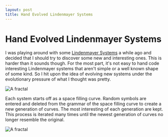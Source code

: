 ```yaml
---
layout: post
title: Hand Evolved Lindenmayer Systems
---
```


# Hand Evolved Lindenmayer Systems

I was playing around with some [Lindenmayer Systems](http://en.wikipedia.org/wiki/L-system) a while ago and decided that I should try to discover some new and interesting ones. This is harder than it sounds though. For the most part, it's not easy to hand code interesting Lindenmayer systems that aren't simple or a well known shape of some kind. So I hit upon the idea of evolving new systems under the evolutionary pressure of what I thought was pretty.

![A fractal](http://media-cache-ec0.pinimg.com/originals/3e/b5/51/3eb551f99c16775d480d2e52223296c5.jpg)

Each system starts off as a space filling curve. Random symbols are entered and deleted from the grammar of the space filling curve to create a new generation of curves. The most interesting of each generation are kept. This process is iterated many times until the newest generation of curves no longer resemble the original.

![A fractal](http://media-cache-ak0.pinimg.com/originals/12/62/82/126282731d4dbe7699abc5eba11e5a57.jpg)
